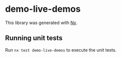 # demo-live-demos

This library was generated with [Nx](https://nx.dev).

## Running unit tests

Run `nx test demo-live-demos` to execute the unit tests.
